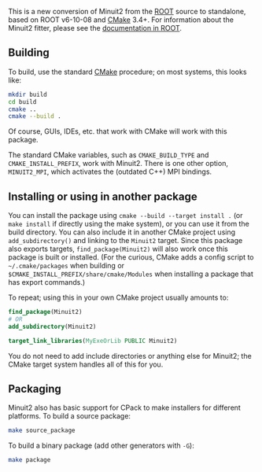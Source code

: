 This is a new conversion of Minuit2 from the [ROOT] source to standalone, based on ROOT v6-10-08 and [CMake] 3.4+. For information about the Minuit2 fitter, please see the [documentation in ROOT][minuitdoc]. 

## Building

To build, use the standard [CMake] procedure; on most systems, this looks like:

```bash
mkdir build
cd build
cmake ..
cmake --build .
```

Of course, GUIs, IDEs, etc. that work with CMake will work with this package.

The standard CMake variables, such as `CMAKE_BUILD_TYPE` and `CMAKE_INSTALL_PREFIX`, work with Minuit2.  There is one other option, `MINUIT2_MPI`, which activates the (outdated C++) MPI bindings.

## Installing or using in another package

You can install the package using `cmake --build --target install .` (or `make install` if directly using the make system), or you can use it from the build directory. You can also include it in another CMake project using `add_subdirectory()` and linking to the `Minuit2` target. Since this package also exports targets, `find_package(Minuit2)` will also work once this package is built or installed. (For the curious, CMake adds a config script to `~/.cmake/packages` when building or
`$CMAKE_INSTALL_PREFIX/share/cmake/Modules` when installing a package that has export commands.)

To repeat; using this in your own CMake project usually amounts to:

```cmake
find_package(Minuit2)
# OR
add_subdirectory(Minuit2)

target_link_libraries(MyExeOrLib PUBLIC Minuit2)
```

You do not need to add include directories or anything else for Minuit2; the CMake target system handles all of this for you.

## Packaging

Minuit2 also has basic support for CPack to make installers for different platforms. To build a source package:

```bash
make source_package
```

To build a binary package (add other generators with `-G`):
```bash
make package
```


[ROOT]: https://root.cern.ch
[minuitdoc]: https://root.cern.ch/root/htmldoc/guides/users-guide/ROOTUsersGuide.html#minuit2-package
[CMake]: https://cmake.org
